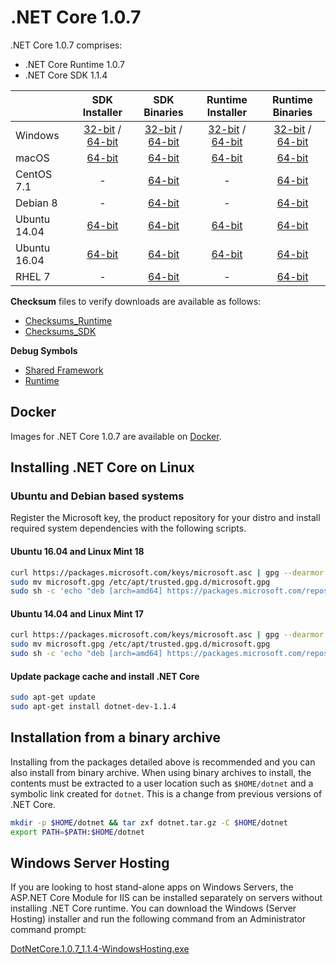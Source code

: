 # .NET Core 1.0.7

.NET Core 1.0.7 comprises:

* .NET Core Runtime 1.0.7
* .NET Core SDK 1.1.4

|         | SDK Installer                                         | SDK Binaries                                                         | Runtime Installer                                                  | Runtime Binaries                                                   |
| ------- | :---------------------------------------------------: | :-------------------------------------------------------------------:| :----------------------------------------------------------------: | :----------------------------------------------------------------: |
| Windows                 | [32-bit](https://download.microsoft.com/download/F/4/F/F4FCB6EC-5F05-4DF8-822C-FF013DF1B17F/dotnet-dev-win-x86.1.1.4.exe) / [64-bit](https://download.microsoft.com/download/F/4/F/F4FCB6EC-5F05-4DF8-822C-FF013DF1B17F/dotnet-dev-win-x64.1.1.4.exe)  | [32-bit](https://download.microsoft.com/download/F/4/F/F4FCB6EC-5F05-4DF8-822C-FF013DF1B17F/dotnet-dev-win-x86.1.1.4.zip) / [64-bit](https://download.microsoft.com/download/F/4/F/F4FCB6EC-5F05-4DF8-822C-FF013DF1B17F/dotnet-dev-win-x64.1.1.4.zip) | [32-bit](https://download.microsoft.com/download/B/0/D/B0D6D983-3188-4008-A852-94BCED5355E6/dotnet-win-x86.1.0.7.exe) / [64-bit](https://download.microsoft.com/download/B/0/D/B0D6D983-3188-4008-A852-94BCED5355E6/dotnet-win-x64.1.0.7.exe) | [32-bit](https://download.microsoft.com/download/B/0/D/B0D6D983-3188-4008-A852-94BCED5355E6/dotnet-win-x86.1.0.7.zip) / [64-bit](https://download.microsoft.com/download/B/0/D/B0D6D983-3188-4008-A852-94BCED5355E6/dotnet-win-x64.1.0.7.zip) |
| macOS                   | [64-bit](https://download.microsoft.com/download/F/4/F/F4FCB6EC-5F05-4DF8-822C-FF013DF1B17F/dotnet-dev-osx-x64.1.1.4.pkg)  | [64-bit](https://download.microsoft.com/download/F/4/F/F4FCB6EC-5F05-4DF8-822C-FF013DF1B17F/dotnet-dev-osx-x64.1.1.4.tar.gz)                          | [64-bit](https://download.microsoft.com/download/B/0/D/B0D6D983-3188-4008-A852-94BCED5355E6/dotnet-osx-x64.1.0.7.pkg) | [64-bit](https://download.microsoft.com/download/B/0/D/B0D6D983-3188-4008-A852-94BCED5355E6/dotnet-osx-x64.1.0.7.tar.gz) |
| CentOS 7.1              | -                                                         | [64-bit](https://download.microsoft.com/download/F/4/F/F4FCB6EC-5F05-4DF8-822C-FF013DF1B17F/dotnet-dev-centos-x64.1.1.4.tar.gz)                          | - | [64-bit](https://download.microsoft.com/download/B/0/D/B0D6D983-3188-4008-A852-94BCED5355E6/dotnet-centos-x64.1.0.7.tar.gz) |
| Debian 8                | -                                                         | [64-bit](https://download.microsoft.com/download/F/4/F/F4FCB6EC-5F05-4DF8-822C-FF013DF1B17F/dotnet-dev-debian-x64.1.1.4.tar.gz)                          | - | [64-bit](https://download.microsoft.com/download/B/0/D/B0D6D983-3188-4008-A852-94BCED5355E6/dotnet-debian-x64.1.0.7.tar.gz) |
| Ubuntu 14.04            |[64-bit](https://download.microsoft.com/download/F/4/F/F4FCB6EC-5F05-4DF8-822C-FF013DF1B17F/dotnet-sdk-ubuntu-x64.1.1.4.deb)   | [64-bit](https://download.microsoft.com/download/F/4/F/F4FCB6EC-5F05-4DF8-822C-FF013DF1B17F/dotnet-dev-ubuntu-x64.1.1.4.tar.gz)                          |[64-bit](https://download.microsoft.com/download/B/0/D/B0D6D983-3188-4008-A852-94BCED5355E6/dotnet-sharedframework-ubuntu-x64.1.0.7.deb) | [64-bit](https://download.microsoft.com/download/B/0/D/B0D6D983-3188-4008-A852-94BCED5355E6/dotnet-ubuntu-x64.1.0.7.tar.gz) |
| Ubuntu 16.04            |[64-bit](https://download.microsoft.com/download/F/4/F/F4FCB6EC-5F05-4DF8-822C-FF013DF1B17F/dotnet-sdk-ubuntu.16.04-x64.1.1.4.deb)   | [64-bit](https://download.microsoft.com/download/F/4/F/F4FCB6EC-5F05-4DF8-822C-FF013DF1B17F/dotnet-dev-ubuntu.16.04-x64.1.1.4.tar.gz)                          |[64-bit](https://download.microsoft.com/download/B/0/D/B0D6D983-3188-4008-A852-94BCED5355E6/dotnet-sharedframework-ubuntu.16.04-x64.1.0.7.deb) | [64-bit](https://download.microsoft.com/download/B/0/D/B0D6D983-3188-4008-A852-94BCED5355E6/dotnet-ubuntu.16.04-x64.1.0.7.tar.gz) |
| RHEL 7                  | -                                                         | [64-bit](https://download.microsoft.com/download/F/4/F/F4FCB6EC-5F05-4DF8-822C-FF013DF1B17F/dotnet-dev-rhel-x64.1.1.4.tar.gz)                          | - | [64-bit](https://download.microsoft.com/download/B/0/D/B0D6D983-3188-4008-A852-94BCED5355E6/dotnet-rhel-x64.1.0.7.tar.gz) |

**Checksum** files to verify downloads are available as follows:
* [Checksums_Runtime](https://dotnetcli.blob.core.windows.net/dotnet/checksums/1.0.7-runtime-sha.txt)
* [Checksums_SDK](https://dotnetcli.blob.core.windows.net/dotnet/checksums/1.1.4-sdk-sha.txt)

**Debug Symbols**
* [Shared Framework](https://download.microsoft.com/download/B/0/D/B0D6D983-3188-4008-A852-94BCED5355E6/corefx-1.0.7-symbols.zip)
* [Runtime](https://download.microsoft.com/download/B/0/D/B0D6D983-3188-4008-A852-94BCED5355E6/coreclr-1.0.7-symbols.zip)

## Docker

Images for .NET Core 1.0.7 are available on [Docker](https://hub.docker.com/r/microsoft/dotnet/).

## Installing .NET Core on Linux

### Ubuntu and Debian based systems

Register the Microsoft key, the product repository for your distro and install required system dependencies with the following scripts.

#### Ubuntu 16.04 and Linux Mint 18

```bash
curl https://packages.microsoft.com/keys/microsoft.asc | gpg --dearmor > microsoft.gpg
sudo mv microsoft.gpg /etc/apt/trusted.gpg.d/microsoft.gpg
sudo sh -c 'echo "deb [arch=amd64] https://packages.microsoft.com/repos/microsoft-ubuntu-xenial-prod xenial main" > /etc/apt/sources.list.d/dotnetdev.list'
```

#### Ubuntu 14.04 and Linux Mint 17

```bash
curl https://packages.microsoft.com/keys/microsoft.asc | gpg --dearmor > microsoft.gpg
sudo mv microsoft.gpg /etc/apt/trusted.gpg.d/microsoft.gpg
sudo sh -c 'echo "deb [arch=amd64] https://packages.microsoft.com/repos/microsoft-ubuntu-trusty-prod trusty main" > /etc/apt/sources.list.d/dotnetdev.list'
```

#### Update package cache and install .NET Core

```bash
sudo apt-get update
sudo apt-get install dotnet-dev-1.1.4
```

## Installation from a binary archive

Installing from the packages detailed above is recommended and you can also install from binary archive. When using binary archives to install, the contents must be extracted to a user location such as `$HOME/dotnet` and a symbolic link created for `dotnet`. This is a change from previous versions of .NET Core.

```bash
mkdir -p $HOME/dotnet && tar zxf dotnet.tar.gz -C $HOME/dotnet
export PATH=$PATH:$HOME/dotnet
```

## Windows Server Hosting

If you are looking to host stand-alone apps on Windows Servers, the ASP.NET Core Module for IIS can be installed separately on servers without installing .NET Core runtime. You can download the Windows (Server Hosting) installer and run the following command from an Administrator command prompt:

[DotNetCore.1.0.7_1.1.4-WindowsHosting.exe](https://download.microsoft.com/download/6/F/B/6FB4F9D2-699B-4A40-A674-B7FF41E0E4D2/DotNetCore.1.0.7_1.1.4-WindowsHosting.exe)
